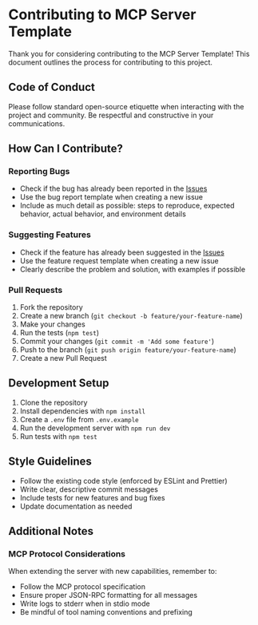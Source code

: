 # Contributing to MCP Server Template

Thank you for considering contributing to the MCP Server Template! This document outlines the process for contributing to this project.

## Code of Conduct

Please follow standard open-source etiquette when interacting with the project and community. Be respectful and constructive in your communications.

## How Can I Contribute?

### Reporting Bugs

- Check if the bug has already been reported in the [Issues](https://github.com/yourusername/mcp-server-template/issues)
- Use the bug report template when creating a new issue
- Include as much detail as possible: steps to reproduce, expected behavior, actual behavior, and environment details

### Suggesting Features

- Check if the feature has already been suggested in the [Issues](https://github.com/yourusername/mcp-server-template/issues)
- Use the feature request template when creating a new issue
- Clearly describe the problem and solution, with examples if possible

### Pull Requests

1. Fork the repository
2. Create a new branch (`git checkout -b feature/your-feature-name`)
3. Make your changes
4. Run the tests (`npm test`)
5. Commit your changes (`git commit -m 'Add some feature'`)
6. Push to the branch (`git push origin feature/your-feature-name`)
7. Create a new Pull Request

## Development Setup

1. Clone the repository
2. Install dependencies with `npm install`
3. Create a `.env` file from `.env.example`
4. Run the development server with `npm run dev`
5. Run tests with `npm test`

## Style Guidelines

- Follow the existing code style (enforced by ESLint and Prettier)
- Write clear, descriptive commit messages
- Include tests for new features and bug fixes
- Update documentation as needed

## Additional Notes

### MCP Protocol Considerations

When extending the server with new capabilities, remember to:

- Follow the MCP protocol specification
- Ensure proper JSON-RPC formatting for all messages
- Write logs to stderr when in stdio mode
- Be mindful of tool naming conventions and prefixing 